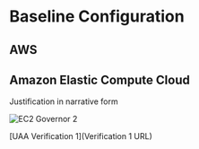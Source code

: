 # Baseline Configuration
## AWS

## Amazon Elastic Compute Cloud
Justification in narrative form  

![EC2 Governor 2](/artifacts/AWS/artifact-ec2-1.png)

[UAA Verification 1](Verification 1 URL)
